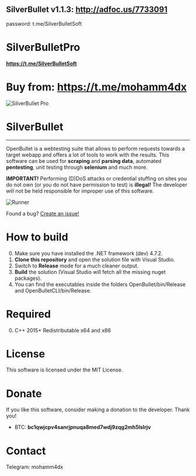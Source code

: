 ## SilverBullet v1.1.3: http://adfoc.us/7733091
password: t.me/SilverBulletSoft

# SilverBulletPro

**https://t.me/SilverBulletSoft**
# Buy from: https://t.me/mohamm4dx

![SilverBullet Pro](https://i.ibb.co/rcvj5PS/Screen-Shot-20220728012242.jpg)

# SilverBullet
- - - -

OpenBullet is a webtesting suite that allows to perform requests towards a target webapp and offers a lot of tools to work with the results. This software can be used for **scraping** and **parsing data**, automated **pentesting**, unit testing through **selenium** and much more.

**IMPORTANT!** Performing (D)DoS attacks or credential stuffing on sites you do not own (or you do not have permission to test) is **illegal!** The developer will not be held responsible for improper use of this software.

![Runner](https://i.ibb.co/jL7NBpq/sbshot-1.png)

Found a bug? [Create an issue!](https://help.github.com/en/articles/creating-an-issue)

# How to build
0. Make sure you have installed the .NET framework (dev) 4.7.2.
1. **Clone this repository** and open the solution file with Visual Studio.
2. Switch to **Release** mode for a much cleaner output.
3. **Build** the solution (Visual Studio will fetch all the missing nuget packages).
4. You can find the executables inside the folders OpenBullet/bin/Release and OpenBulletCLI/bin/Release.

# Required
0. C++ 2015+ Redistributable x64 and x86

# License
This software is licensed under the MIT License.

# Donate
If you like this software, consider making a donation to the developer. Thank you!
- BTC: **bc1qwjcpv4sanrjpnuqa8med7wdj9zqg2mh5lslrjv**

# Contact
Telegram: mohamm4dx
